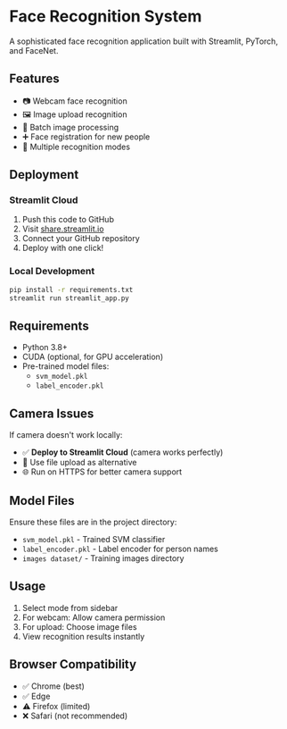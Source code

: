 # Face Recognition System

A sophisticated face recognition application built with Streamlit, PyTorch, and FaceNet.

## Features
- 📷 Webcam face recognition
- 🖼️ Image upload recognition  
- 📁 Batch image processing
- ➕ Face registration for new people
- 🎯 Multiple recognition modes

## Deployment

### Streamlit Cloud
1. Push this code to GitHub
2. Visit [share.streamlit.io](https://share.streamlit.io)
3. Connect your GitHub repository
4. Deploy with one click!

### Local Development
```bash
pip install -r requirements.txt
streamlit run streamlit_app.py
```

## Requirements
- Python 3.8+
- CUDA (optional, for GPU acceleration)
- Pre-trained model files:
  - `svm_model.pkl`
  - `label_encoder.pkl`

## Camera Issues
If camera doesn't work locally:
- ✅ **Deploy to Streamlit Cloud** (camera works perfectly)
- 🔄 Use file upload as alternative
- 🌐 Run on HTTPS for better camera support

## Model Files
Ensure these files are in the project directory:
- `svm_model.pkl` - Trained SVM classifier
- `label_encoder.pkl` - Label encoder for person names
- `images dataset/` - Training images directory

## Usage
1. Select mode from sidebar
2. For webcam: Allow camera permission
3. For upload: Choose image files
4. View recognition results instantly

## Browser Compatibility
- ✅ Chrome (best)
- ✅ Edge
- ⚠️ Firefox (limited)
- ❌ Safari (not recommended)

